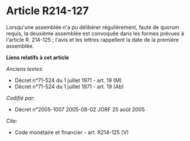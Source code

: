 # Article R214-127

Lorsqu'une assemblée n'a pu délibérer régulièrement, faute de quorum requis, la deuxième assemblée est convoquée dans les
formes prévues à l'article R. 214-125 ; l'avis et les lettres rappellent la date de la première assemblée.

**Liens relatifs à cet article**

_Anciens textes_:

  - Décret n°71-524 du 1 juillet 1971 - art. 19 (M)
  - Décret n°71-524 du 1 juillet 1971 - art. 19 (Ab)

_Codifié par_:

  - Décret n°2005-1007 2005-08-02 JORF 25 août 2005

_Cite_:

  - Code monétaire et financier - art. R214-125 (V)
